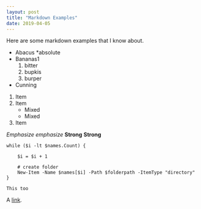 ```yaml
---
layout: post
title: "Markdown Examples"
date: 2019-04-05
---
```

Here are some markdown examples that I know about.

* Abacus
    *absolute
* Bananas1
    1. bitter
    2. bupkis
    3. burper
* Cunning 	

1. Item
2. Item
   * Mixed
   * Mixed  
3. Item

*Emphasize*
_emphasize_
**Strong**
__Strong__

 	 	

~~~~
while ($i -lt $names.Count) {

    $i = $i + 1

    # create folder
    New-Item -Name $names[$i] -Path $folderpath -ItemType "directory"
}
~~~~

```
This too
```

A [link](http://example.com "Title").
